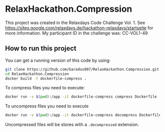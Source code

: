 # RelaxHackathon.Compression

This project was created in the Relaxdays Code Challenge Vol. 1. 
See https://sites.google.com/relaxdays.de/hackathon-relaxdays/startseite for more information. 
My participant ID in the challenge was: CC-VOL1-49

## How to run this project

You can get a running version of this code by using:

```bash
git clone https://github.com/Garados007/RelaxHackathon.Compression.git
cd RelaxHackathon.Compression
docker build -t dockerfile-compress .
```

To compress files you need to execute:
```bash
docker run -v $(pwd):/app -it dockerfile-compress compress Dockerfile
```

To uncompress files you need to execute
```bash
docker run -v $(pwd):/app -it dockerfile-compress decompress Dockerfile.compressed
```

Uncompressed files will be stores with a `.decompressed` extension.
